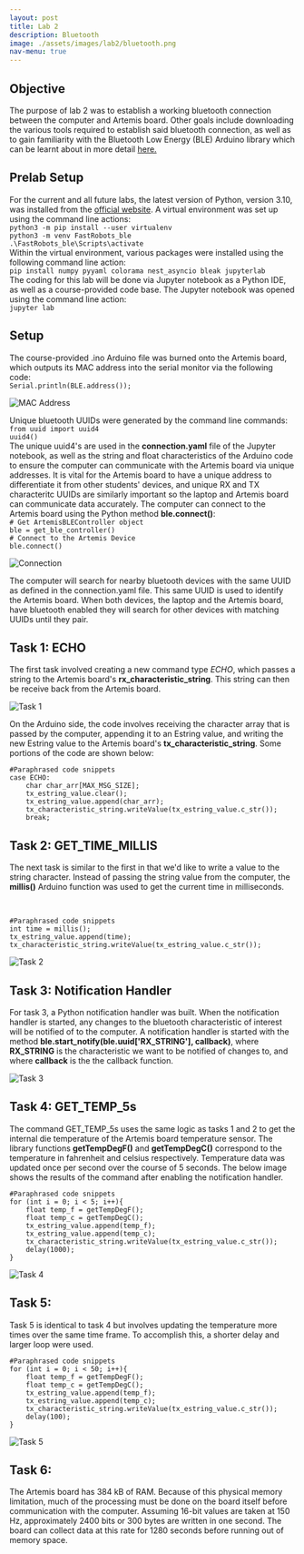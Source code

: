 ```yaml
---
layout: post
title: Lab 2
description: Bluetooth
image: ./assets/images/lab2/bluetooth.png
nav-menu: true
---
```

<section id="content">

<h2>Objective</h2>

<p>The purpose of lab 2 was to establish a working bluetooth connection between the computer and Artemis board. Other goals include downloading the various tools required to establish said bluetooth connection, as well as to gain familiarity with the Bluetooth Low Energy (BLE) Arduino library which can be learnt about in more detail <a href="https://www.arduino.cc/reference/en/libraries/arduinoble/" >here.</a></p>

<h2>Prelab Setup</h2>
<p>For the current and all future labs, the latest version of Python, version 3.10,  was installed from the <a href="https://www.python.org/downloads/">official website</a>. A virtual environment was set up using the command line actions: <br>
<code>python3 -m pip install --user virtualenv</code><br>
<code>python3 -m venv FastRobots_ble</code><br>
<code>.\FastRobots_ble\Scripts\activate</code><br>
Within the virtual environment, various packages were installed using the following command line action: <br>
<code>pip install numpy pyyaml colorama nest_asyncio bleak jupyterlab</code><br>
The coding for this lab will be done via Jupyter notebook as a Python IDE, as well as a course-provided code base. The Jupyter notebook was opened using the command line action:<br>
<code>jupyter lab</code>
</p>

<h2>Setup</h2>
<p>The course-provided .ino Arduino file was burned onto the Artemis board, which outputs its MAC address into the serial monitor via the following code:<br>
<code>Serial.println(BLE.address());</code>
</p>
<img src="assets/images/lab2/mac.PNG" alt="MAC Address">
<p>Unique bluetooth UUIDs were generated by the command line commands:<br>
<code>from uuid import uuid4</code><br>
<code>uuid4()</code><br>
The unique uuid4's are used in the <b>connection.yaml</b> file of the Jupyter notebook, as well as the string and float characteristics of the Arduino code to ensure the computer can communicate with the Artemis board via unique addresses. It is vital for the Artemis board to have a unique address to differentiate it from other students' devices, and unique RX and TX characteritc UUIDs are similarly important so the laptop and Artemis board can communicate data accurately. The computer can connect to the Artemis board using the Python method <b>ble.connect()</b>: <br>
<code># Get ArtemisBLEController object</code><br>
<code>ble = get_ble_controller()</code><br>
<code># Connect to the Artemis Device</code><br>
<code>ble.connect()</code>
</p>
<img src="assets/images/lab2/connection.PNG" alt="Connection">
<p>The computer will search for nearby bluetooth devices with the same UUID as defined in the connection.yaml file. This same UUID is used to identify the Artemis board. When both devices, the laptop and the Artemis board, have bluetooth enabled they will search for other devices with matching UUIDs until they pair.
</p>

<h2>Task 1: ECHO</h2>
<p>The first task involved creating a new command type <i>ECHO</i>, which passes a string to the Artemis board's <b>rx_characteristic_string</b>. This string can then be receive back from the Artemis board.
</p>
<img src="assets/images/lab2/task1.PNG" alt="Task 1">
<p>On the Arduino side, the code involves receiving the character array that is passed by the computer, appending it to an Estring value, and writing the new Estring value to the Artemis board's <b>tx_characteristic_string</b>. Some portions of the code are shown below:<br>
<pre><code>#Paraphrased code snippets
case ECHO:
    char char_arr[MAX_MSG_SIZE];
    tx_estring_value.clear();
    tx_estring_value.append(char_arr);
    tx_characteristic_string.writeValue(tx_estring_value.c_str());
    break;
</code></pre>
</p>

<h2>Task 2: GET_TIME_MILLIS </h2>
<p>The next task is similar to the first in that we'd like to write a value to the string character. Instead of passing the string value from the computer, the <b>millis()</b> Arduino function was used to get the current time in milliseconds.
</p> <br>
<pre><code>#Paraphrased code snippets
int time = millis();
tx_estring_value.append(time);
tx_characteristic_string.writeValue(tx_estring_value.c_str());
</code></pre>
<img src="assets/images/lab2/task2.PNG" alt="Task 2">

<h2>Task 3: Notification Handler</h2>
<p>For task 3, a Python notification handler was built. When the notification handler is started, any changes to the bluetooth characteristic of interest will be notified of to the computer. A notification handler is started with the method <b>ble.start_notify(ble.uuid['RX_STRING'], callback)</b>, where <b>RX_STRING</b> is the characteristic we want to be notified of changes to, and where <b>callback</b> is the the callback function. 
</p>
<img src="assets/images/lab2/task3.PNG" alt="Task 3">

<h2>Task 4: GET_TEMP_5s</h2>
<p>The command GET_TEMP_5s uses the same logic as tasks 1 and 2 to get the internal die temperature of the Artemis board temperature sensor. The library functions <b>getTempDegF()</b> and <b>getTempDegC()</b> correspond to the temperature in fahrenheit and celsius respectively. Temperature data was updated once per second over the course of 5 seconds. The below image shows the results of the command after enabling the notification handler.
</p>
<pre><code>#Paraphrased code snippets
for (int i = 0; i < 5; i++){
    float temp_f = getTempDegF();
    float temp_c = getTempDegC();
    tx_estring_value.append(temp_f);
    tx_estring_value.append(temp_c);
    tx_characteristic_string.writeValue(tx_estring_value.c_str());
    delay(1000);
}
</code></pre>
<img src="assets/images/lab2/task4.PNG" alt="Task 4">

<h2>Task 5:</h2>
<p>Task 5 is identical to task 4 but involves updating the temperature more times over the same time frame. To accomplish this, a shorter delay and larger loop were used.
</p>
<pre><code>#Paraphrased code snippets
for (int i = 0; i < 50; i++){
    float temp_f = getTempDegF();
    float temp_c = getTempDegC();
    tx_estring_value.append(temp_f);
    tx_estring_value.append(temp_c);
    tx_characteristic_string.writeValue(tx_estring_value.c_str());
    delay(100);
}
</code></pre>
<img src="assets/images/lab2/task5.PNG" alt="Task 5">

<h2>Task 6:</h2>
<p>The Artemis board has 384 kB of RAM. Because of this physical memory limitation, much of the processing must be done on the board itself before communication with the computer. Assuming 16-bit values are taken at 150 Hz, approximately 2400 bits or 300 bytes are written in one second. The board can collect data at this rate for 1280 seconds before running out of memory space.
</p>